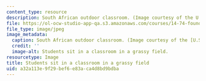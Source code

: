 ```yaml
---
content_type: resource
description: South African outdoor classroom. (Image courtesy of the U.S. Peace Corps.)
file: https://ol-ocw-studio-app-qa.s3.amazonaws.com/courses/14-74-foundations-of-development-policy-spring-2009/a32a113e9f29bef6e83aca4d8bd9bdba_14-74s09.jpg
file_type: image/jpeg
image_metadata:
  caption: South African outdoor classroom. (Image courtesy of the [U.S. Peace Corps](http://www.peacecorps.gov/).)
  credit: ''
  image-alt: Students sit in a classroom in a grassy field.
resourcetype: Image
title: Students sit in a classroom in a grassy field
uid: a32a113e-9f29-bef6-e83a-ca4d8bd9bdba
---
```

